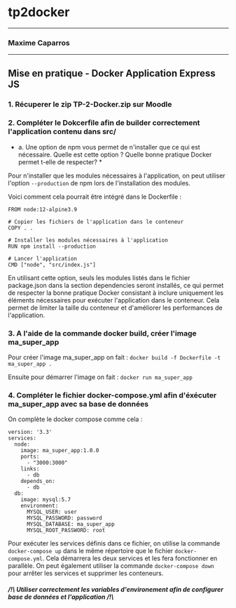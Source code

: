 # tp2docker

---
### Maxime Caparros

---
## Mise en pratique - Docker Application Express JS

### 1. Récuperer le zip TP-2-Docker.zip sur Moodle

### 2. Compléter le Dokcerfile afin de builder correctement l'application contenu dans src/
 * a. Une option de npm vous permet de n'installer que ce qui est nécessaire. Quelle est cette option ? Quelle bonne pratique Docker permet t-elle de respecter? *

Pour n'installer que les modules nécessaires à l'application, on peut utiliser l'option  `--production` de npm lors de l'installation des modules.

Voici comment cela pourrait être intégré dans le Dockerfile :
```
FROM node:12-alpine3.9

# Copier les fichiers de l'application dans le conteneur
COPY . .

# Installer les modules nécessaires à l'application
RUN npm install --production

# Lancer l'application
CMD ["node", "src/index.js"]
```
En utilisant cette option, seuls les modules listés dans le fichier package.json dans la section dependencies seront installés, ce qui permet de respecter la bonne pratique Docker consistant à inclure uniquement les éléments nécessaires pour exécuter l'application dans le conteneur. Cela permet de limiter la taille du conteneur et d'améliorer les performances de l'application.
### 3. A l'aide de la commande docker build, créer l'image ma_super_app

Pour créer l'image ma_super_app on fait :
` docker build -f Dockerfile -t ma_super_app . `

Ensuite pour démarrer l'image on fait : `docker run ma_super_app`
### 4. Compléter le fichier docker-compose.yml afin d'éxécuter ma_super_app avec sa base de données

On complète le docker compose comme cela :
``` 
version: '3.3'
services:
  node:
    image: ma_super_app:1.0.0
    ports:
      - "3000:3000"
    links:
      - db
    depends_on:
      - db
  db:
    image: mysql:5.7
    environment:
      MYSQL_USER: user
      MYSQL_PASSWORD: password
      MYSQL_DATABASE: ma_super_app
      MYSQL_ROOT_PASSWORD: root

```
    
Pour exécuter les services définis dans ce fichier, on utilise la commande `docker-compose up` dans le même répertoire que le fichier `docker-compose.yml`. Cela démarrera les deux services et les fera fonctionner en parallèle. On peut également utiliser la commande `docker-compose down` pour arrêter les services et supprimer les conteneurs.

##### /!\ Utiliser correctement les variables d'environement afin de configurer base de données et l'application /!\ 


   